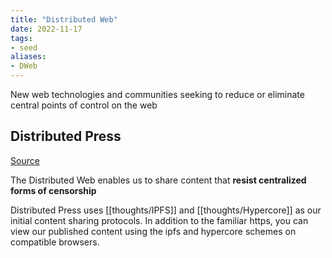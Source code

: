 ```yaml
---
title: "Distributed Web"
date: 2022-11-17
tags:
- seed
aliases:
- DWeb
---
```


New web technologies and communities seeking to reduce or eliminate central points of control on the web

## Distributed Press
[Source](https://github.com/hyphacoop/distributed-press-organizing/wiki/Publishing-to-the-Distributed-Web)

The Distributed Web enables us to share content that **resist centralized forms of censorship**

Distributed Press uses [[thoughts/IPFS]] and [[thoughts/Hypercore]] as our initial content sharing protocols. In addition to the familiar https, you can view our published content using the ipfs and hypercore schemes on compatible browsers.